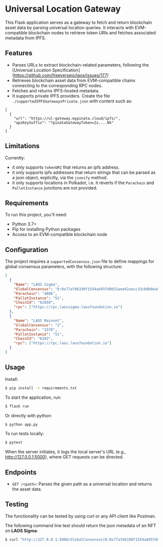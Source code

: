 # Universal Location Gateway

This Flask application serves as a gateway to fetch and return blockchain asset data by parsing universal location queries. It interacts with EVM-compatible blockchain nodes to retrieve token URIs and fetches associated metadata from IPFS.

## Features

- Parses URLs to extract blockchain-related parameters, following the [Universal Location Specification] (https://github.com/freeverseio/laos/issues/177)
- Retrieves blockchain asset data from EVM-compatible chains connecting to the corresponding RPC nodes.
- Fetches and returns IPFS-hosted metadata.
- It supports private IPFS providers. Create the file `./supportedIPFSGatewaysPrivate.json` with content such as:

```
[
  {
    "url": "https://ul-gateway.mypinata.cloud/ipfs/",
    "apiKeySuffix": "?pinataGatewayToken=2z....Nk"
  }
]
```

## Limitations

Currently:
- it only supports `tokenURI` that returns an ipfs address.
- it only supports ipfs addresses that return strings that can be parsed as a json object, explicitly, via the `jsonify` method.
- it only supports locations in Polkadot, i.e. it reverts if the `Parachain` and `PalletInstance` junctions are not provided.

## Requirements

To run this project, you'll need:

- Python 3.7+
- Pip for installing Python packages
- Access to an EVM-compatible blockchain node


## Configuration
The project requires a `supportedConsensus.json` file to define mappings for global consensus parameters, with the following structure:

```json
[
  {
    "Name": "LAOS Sigma",
    "GlobalConsensus": "0:0x77afd6190f1554ad45fd0d31aee62aacc33c6db0ea801129acb813f913e0764f",
    "Parachain": "4006",
    "PalletInstance": "51",
    "ChainId": "62850",
    "rpc": ["https://rpc.laossigma.laosfoundation.io"]
  },
  {
    "Name": "LAOS Mainnet",
    "GlobalConsensus": "2",
    "Parachain": "3370",
    "PalletInstance": "51",
    "ChainId": "6283",
    "rpc": ["https://rpc.laos.laosfoundation.io"]
  }
]
```

## Usage
Install:
```bash
$ pip install -r requirements.txt
```

To start the application, run:

```bash
$ flask run
```

Or directly with python:
```bash
$ python app.py
```

To run tests locally:
```bash
$ pytest
```

When the server initiates, it logs the local server's URL (e.g., http://127.0.0.1:5000), where GET requests can be directed.


## Endpoints
- `GET /<path>`: Parses the given path as a universal location and returns the asset data.

## Testing
The functionality can be tested by using curl or any API client like Postman.

The following command line test should return the json metadata of an NFT on **LAOS Sigma**:
```bash
$ curl "http://127.0.0.1:5000/GlobalConsensus(0:0x77afd6190f1554ad45fd0d31aee62aacc33c6db0ea801129acb813f913e0764f)/Parachain(4006)/PalletInstance(51)/AccountKey20(0xfffffffffffffffffffffffe0000000000000004)/GeneralKey(34560331594530882314307165352126634424401996839473067194454284012200635144743)"
```  
